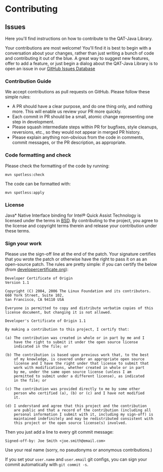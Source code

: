 # Contributing

## Issues

Here you'll find instructions on how to contribute to the QAT-Java Library.

Your contributions are most welcome!  You'll find it is best to begin
with a conversation about your changes, rather than just writing a bunch
of code and contributing it out of the blue.
A great way to suggest new features, offer to add a feature,
or just begin a dialog about the QAT-Java Library is to open an issue in our [GitHub Issues Database](https://github.com/intel/qat-java/issues)


### Contribution Guide

We accept contributions as pull requests on GitHub. Please follow these simple rules: 

* A PR should have a clear purpose, and do one thing only, and nothing more. This will enable us review your PR more quickly.
* Each commit in PR should be a small, atomic change representing one step in development.
* Please squash intermediate steps within PR for bugfixes, style cleanups, reversions, etc., so they would not appear in merged PR history.
* Please explain anything non-obvious from the code in comments, commit messages, or the PR description, as appropriate.

### Code formatting and check

Please check the formatting of the code by running:

```
mvn spotless:check
```

The code can be formatted with:
```
mvn spotless:apply
```
### License

Java* Native Interface binding for Intel® Quick Assist Technology is licensed under the terms in [BSD](https://github.com/intel/qat-java/blob/main/LICENSE). By contributing to the project, you agree to the license and copyright terms therein and release your contribution under these terms.

### Sign your work

Please use the sign-off line at the end of the patch. Your signature certifies that you wrote the patch or otherwise have the right to pass it on as an open-source patch. The rules are pretty simple: if you can certify
the below (from [developercertificate.org](http://developercertificate.org/)):

```
Developer Certificate of Origin
Version 1.1

Copyright (C) 2004, 2006 The Linux Foundation and its contributors.
660 York Street, Suite 102,
San Francisco, CA 94110 USA

Everyone is permitted to copy and distribute verbatim copies of this
license document, but changing it is not allowed.

Developer's Certificate of Origin 1.1

By making a contribution to this project, I certify that:

(a) The contribution was created in whole or in part by me and I
    have the right to submit it under the open source license
    indicated in the file; or

(b) The contribution is based upon previous work that, to the best
    of my knowledge, is covered under an appropriate open source
    license and I have the right under that license to submit that
    work with modifications, whether created in whole or in part
    by me, under the same open source license (unless I am
    permitted to submit under a different license), as indicated
    in the file; or

(c) The contribution was provided directly to me by some other
    person who certified (a), (b) or (c) and I have not modified
    it.

(d) I understand and agree that this project and the contribution
    are public and that a record of the contribution (including all
    personal information I submit with it, including my sign-off) is
    maintained indefinitely and may be redistributed consistent with
    this project or the open source license(s) involved.
```

Then you just add a line to every git commit message:

    Signed-off-by: Joe Smith <joe.smith@email.com>

Use your real name (sorry, no pseudonyms or anonymous contributions.)

If you set your `user.name` and `user.email` git configs, you can sign your
commit automatically with `git commit -s`.
